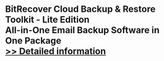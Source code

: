 # BitRecover Cloud Backup & Restore Toolkit - Lite Edition<br />All-in-One Email Backup Software in One Package<br />[>> Detailed information](https://secure.shareit.com/shareit/product.html?productid=301010535&affiliateid=200057808)